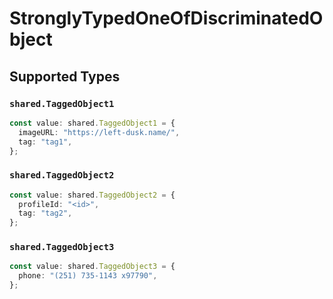 # StronglyTypedOneOfDiscriminatedObject


## Supported Types

### `shared.TaggedObject1`

```typescript
const value: shared.TaggedObject1 = {
  imageURL: "https://left-dusk.name/",
  tag: "tag1",
};
```

### `shared.TaggedObject2`

```typescript
const value: shared.TaggedObject2 = {
  profileId: "<id>",
  tag: "tag2",
};
```

### `shared.TaggedObject3`

```typescript
const value: shared.TaggedObject3 = {
  phone: "(251) 735-1143 x97790",
};
```

